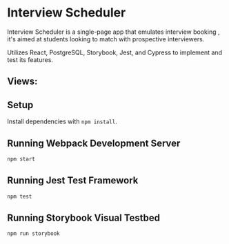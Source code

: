 # Interview Scheduler

Interview Scheduler is a single-page app that emulates interview booking , it's aimed at students looking to match with prospective interviewers.

Utilizes React, PostgreSQL, Storybook, Jest, and Cypress to implement and test its features.

## Views:

## Setup

Install dependencies with `npm install`.

## Running Webpack Development Server

```sh
npm start
```

## Running Jest Test Framework

```sh
npm test
```

## Running Storybook Visual Testbed

```sh
npm run storybook
```
